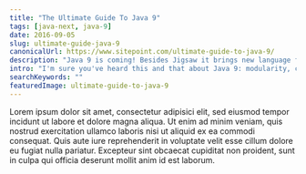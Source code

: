 ```yaml
---
title: "The Ultimate Guide To Java 9"
tags: [java-next, java-9]
date: 2016-09-05
slug: ultimate-guide-java-9
canonicalUrl: https://www.sitepoint.com/ultimate-guide-to-java-9/
description: "Java 9 is coming! Besides Jigsaw it brings new language features and many new and improved APIs. Check out the ultimate guide."
intro: "I'm sure you've heard this and that about Java 9: modularity, collection literals (or not?), private methods on interfaces, etc. But if you really want to know all that's coming, you need this ultimate guide."
searchKeywords: ""
featuredImage: ultimate-guide-to-java-9
---
```


Lorem ipsum dolor sit amet, consectetur adipisici elit, sed eiusmod tempor incidunt ut labore et dolore magna aliqua.
Ut enim ad minim veniam, quis nostrud exercitation ullamco laboris nisi ut aliquid ex ea commodi consequat.
Quis aute iure reprehenderit in voluptate velit esse cillum dolore eu fugiat nulla pariatur.
Excepteur sint obcaecat cupiditat non proident, sunt in culpa qui officia deserunt mollit anim id est laborum.